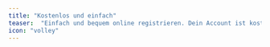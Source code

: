 ```yaml
---
title: "Kostenlos und einfach"
teaser:  "Einfach und bequem online registrieren. Dein Account ist kostenlos und jederzeit kündbar."
icon: "volley"
---
```


